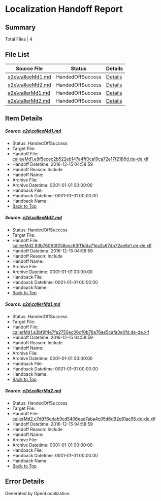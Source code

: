 # <a name='report-top'></a> Localization Handoff Report

## Summary
 Total Files | 4

## File List
 Source File | Status | Details 
 ----------- | ------ | ------- 
 [e2e\calleeMd1.md](https://github.com/OpenLocalizationTestOrg/ol-test0/blob/bdaa75d6118696fcf513b28cb3c1935efe98a54f/e2e/calleeMd1.md) | HandedOffSuccess | [Details](#fc16c335629bb3d64bb5e473a517d9e91ba6d3971)
 [e2e\calleeMd2.md](https://github.com/OpenLocalizationTestOrg/ol-test0/blob/bdaa75d6118696fcf513b28cb3c1935efe98a54f/e2e/calleeMd2.md) | HandedOffSuccess | [Details](#84134d8d06d131b91744fc10bc82bde121de68342)
 [e2e\callerMd1.md](https://github.com/OpenLocalizationTestOrg/ol-test0/blob/bdaa75d6118696fcf513b28cb3c1935efe98a54f/e2e/callerMd1.md) | HandedOffSuccess | [Details](#e62dfda8a512688127014ccb2c4556a333b9fdd43)
 [e2e\callerMd2.md](https://github.com/OpenLocalizationTestOrg/ol-test0/blob/bdaa75d6118696fcf513b28cb3c1935efe98a54f/e2e/callerMd2.md) | HandedOffSuccess | [Details](#8bc1fffb454f3628b11845e376d35200e7354a4d4)

## Item Details
##### <a name='fc16c335629bb3d64bb5e473a517d9e91ba6d3971'></a> Source: [e2e\calleeMd1.md](https://github.com/OpenLocalizationTestOrg/ol-test0/blob/bdaa75d6118696fcf513b28cb3c1935efe98a54f/e2e/calleeMd1.md)
* Status: HandedOffSuccess
* Target File: 
* Handoff File: [calleeMd1.e8f5ecec2b522eb147a4ff0ca19ca72e17f2186d.de-de.xlf](https://github.com/OpenLocalizationTestOrg/ol-test0-handoff/blob/70907d5cc0505dc055d57bcdd261703232065147/ol-handoff/OpenLocalizationTestOrg/ol-test0-dede/xinjiang/ht/calleeMd1.e8f5ecec2b522eb147a4ff0ca19ca72e17f2186d.de-de.xlf)
* Handoff Datetime: 2016-12-15 04:58:59
* Handoff Reason: Include
* Handoff Name: 
* Archive File: 
* Archive Datetime: 0001-01-01 00:00:00
* Handback File: 
* Handback Datetime: 0001-01-01 00:00:00
* Handback Name: 
* [Back to Top](#report-top)

##### <a name='84134d8d06d131b91744fc10bc82bde121de68342'></a> Source: [e2e\calleeMd2.md](https://github.com/OpenLocalizationTestOrg/ol-test0/blob/bdaa75d6118696fcf513b28cb3c1935efe98a54f/e2e/calleeMd2.md)
* Status: HandedOffSuccess
* Target File: 
* Handoff File: [calleeMd2.63b76063f058ecc63ff1dda71ea2a67db72ae6e1.de-de.xlf](https://github.com/OpenLocalizationTestOrg/ol-test0-handoff/blob/70907d5cc0505dc055d57bcdd261703232065147/ol-handoff/OpenLocalizationTestOrg/ol-test0-dede/xinjiang/ht/calleeMd2.63b76063f058ecc63ff1dda71ea2a67db72ae6e1.de-de.xlf)
* Handoff Datetime: 2016-12-15 04:58:59
* Handoff Reason: Include
* Handoff Name: 
* Archive File: 
* Archive Datetime: 0001-01-01 00:00:00
* Handback File: 
* Handback Datetime: 0001-01-01 00:00:00
* Handback Name: 
* [Back to Top](#report-top)

##### <a name='e62dfda8a512688127014ccb2c4556a333b9fdd43'></a> Source: [e2e\callerMd1.md](https://github.com/OpenLocalizationTestOrg/ol-test0/blob/bdaa75d6118696fcf513b28cb3c1935efe98a54f/e2e/callerMd1.md)
* Status: HandedOffSuccess
* Target File: 
* Handoff File: [callerMd1.a3bf9f4e7fa2750ec06df0b78a76ae5cafa0e0fd.de-de.xlf](https://github.com/OpenLocalizationTestOrg/ol-test0-handoff/blob/70907d5cc0505dc055d57bcdd261703232065147/ol-handoff/OpenLocalizationTestOrg/ol-test0-dede/xinjiang/ht/callerMd1.a3bf9f4e7fa2750ec06df0b78a76ae5cafa0e0fd.de-de.xlf)
* Handoff Datetime: 2016-12-15 04:58:59
* Handoff Reason: Include
* Handoff Name: 
* Archive File: 
* Archive Datetime: 0001-01-01 00:00:00
* Handback File: 
* Handback Datetime: 0001-01-01 00:00:00
* Handback Name: 
* [Back to Top](#report-top)

##### <a name='8bc1fffb454f3628b11845e376d35200e7354a4d4'></a> Source: [e2e\callerMd2.md](https://github.com/OpenLocalizationTestOrg/ol-test0/blob/bdaa75d6118696fcf513b28cb3c1935efe98a54f/e2e/callerMd2.md)
* Status: HandedOffSuccess
* Target File: 
* Handoff File: [callerMd2.c7d976edeb9cd5406eae7aba4c05d6d92e81ae95.de-de.xlf](https://github.com/OpenLocalizationTestOrg/ol-test0-handoff/blob/70907d5cc0505dc055d57bcdd261703232065147/ol-handoff/OpenLocalizationTestOrg/ol-test0-dede/xinjiang/ht/callerMd2.c7d976edeb9cd5406eae7aba4c05d6d92e81ae95.de-de.xlf)
* Handoff Datetime: 2016-12-15 04:58:59
* Handoff Reason: Include
* Handoff Name: 
* Archive File: 
* Archive Datetime: 0001-01-01 00:00:00
* Handback File: 
* Handback Datetime: 0001-01-01 00:00:00
* Handback Name: 
* [Back to Top](#report-top)


## Error Details

Generated by OpenLocalization.
